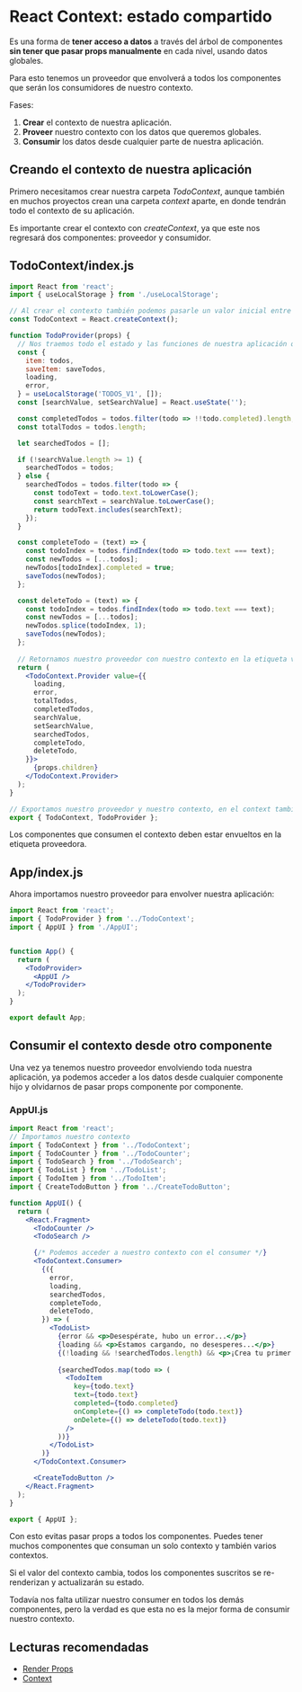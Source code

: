 # React Context: estado compartido

Es una forma de **tener acceso a datos** a través del árbol de componentes **sin tener que pasar props manualmente** en cada nivel, usando datos globales.

Para esto tenemos un proveedor que envolverá a todos los componentes que serán los consumidores de nuestro contexto.

Fases:

1. **Crear** el contexto de nuestra aplicación.
2. **Proveer** nuestro contexto con los datos que queremos globales.
3. **Consumir** los datos desde cualquier parte de nuestra aplicación.

## Creando el contexto de nuestra aplicación

Primero necesitamos crear nuestra carpeta *TodoContext*, aunque también en muchos proyectos crean una carpeta *context* aparte, en donde tendrán todo el contexto de su aplicación.

Es importante crear el contexto con *createContext*, ya que este nos regresará dos componentes: proveedor y consumidor.

## TodoContext/index.js

```jsx
import React from 'react';
import { useLocalStorage } from './useLocalStorage';

// Al crear el contexto también podemos pasarle un valor inicial entre los paréntesis
const TodoContext = React.createContext();

function TodoProvider(props) {
  // Nos traemos todo el estado y las funciones de nuestra aplicación que queremos globales
  const {
    item: todos,
    saveItem: saveTodos,
    loading,
    error,
  } = useLocalStorage('TODOS_V1', []);
  const [searchValue, setSearchValue] = React.useState('');

  const completedTodos = todos.filter(todo => !!todo.completed).length;
  const totalTodos = todos.length;

  let searchedTodos = [];

  if (!searchValue.length >= 1) {
    searchedTodos = todos;
  } else {
    searchedTodos = todos.filter(todo => {
      const todoText = todo.text.toLowerCase();
      const searchText = searchValue.toLowerCase();
      return todoText.includes(searchText);
    });
  }

  const completeTodo = (text) => {
    const todoIndex = todos.findIndex(todo => todo.text === text);
    const newTodos = [...todos];
    newTodos[todoIndex].completed = true;
    saveTodos(newTodos);
  };

  const deleteTodo = (text) => {
    const todoIndex = todos.findIndex(todo => todo.text === text);
    const newTodos = [...todos];
    newTodos.splice(todoIndex, 1);
    saveTodos(newTodos);
  };
  
  // Retornamos nuestro proveedor con nuestro contexto en la etiqueta value, que recibirá a toda nuestra aplicación, por eso necesitamos la prop children
  return (
    <TodoContext.Provider value={{
      loading,
      error,
      totalTodos,
      completedTodos,
      searchValue,
      setSearchValue,
      searchedTodos,
      completeTodo,
      deleteTodo,
    }}>
      {props.children}
    </TodoContext.Provider>
  );
}

// Exportamos nuestro proveedor y nuestro contexto, en el context también esta el consumer, para acceder a nuestro contexto
export { TodoContext, TodoProvider };
```
Los componentes que consumen el contexto deben estar envueltos en la etiqueta proveedora.

## App/index.js

Ahora importamos nuestro proveedor para envolver nuestra aplicación:

```jsx
import React from 'react';
import { TodoProvider } from '../TodoContext';
import { AppUI } from './AppUI';


function App() {
  return (
    <TodoProvider>
      <AppUI />
    </TodoProvider>
  );
}

export default App;
```

## Consumir el contexto desde otro componente

Una vez ya tenemos nuestro proveedor envolviendo toda nuestra aplicación, ya podemos acceder a los datos desde cualquier componente hijo y olvidarnos de pasar props componente por componente.

### AppUI.js

```jsx
import React from 'react';
// Importamos nuestro contexto
import { TodoContext } from '../TodoContext';
import { TodoCounter } from '../TodoCounter';
import { TodoSearch } from '../TodoSearch';
import { TodoList } from '../TodoList';
import { TodoItem } from '../TodoItem';
import { CreateTodoButton } from '../CreateTodoButton';

function AppUI() {
  return (
    <React.Fragment>
      <TodoCounter />
      <TodoSearch />

      {/* Podemos acceder a nuestro contexto con el consumer */}
      <TodoContext.Consumer>
        {({
          error,
          loading,
          searchedTodos,
          completeTodo,
          deleteTodo,
        }) => (
          <TodoList>
            {error && <p>Desespérate, hubo un error...</p>}
            {loading && <p>Estamos cargando, no desesperes...</p>}
            {(!loading && !searchedTodos.length) && <p>¡Crea tu primer TODO!</p>}
            
            {searchedTodos.map(todo => (
              <TodoItem
                key={todo.text}
                text={todo.text}
                completed={todo.completed}
                onComplete={() => completeTodo(todo.text)}
                onDelete={() => deleteTodo(todo.text)}
              />
            ))}
          </TodoList>
        )}
      </TodoContext.Consumer>

      <CreateTodoButton />
    </React.Fragment>
  );
}

export { AppUI };
```

Con esto evitas pasar props a todos los componentes. Puedes tener muchos componentes que consuman un solo contexto y también varios contextos.

Si el valor del contexto cambia, todos los componentes suscritos se re-renderizan y actualizarán su estado.

Todavía nos falta utilizar nuestro consumer en todos los demás componentes, pero la verdad es que esta no es la mejor forma de consumir nuestro contexto.

## Lecturas recomendadas

- [Render Props](https://reactjs.org/docs/render-props.html)
- [Context](https://reactjs.org/docs/context.html)